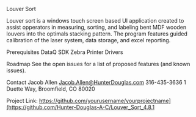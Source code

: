 Louver Sort

Louver sort is a windows touch screen based UI application created to assist opperators in measuring, sorting, and labeling bent MDF wooden louvers into the optimals stacking pattern. The program features guided calibration of the laser system, data storage,
and excel reporting. 

Prerequisites
DataQ SDK
Zebra Printer Drivers

Roadmap
See the open issues for a list of proposed features (and known issues).

Contact
Jacob Allen
Jacob.Allen@HunterDouglas.com
316-435-3636
1 Duette Way, Broomfield, CO 80020

Project Link: https://github.com/yourusername/yourprojectname](https://github.com/Hunter-Douglas-A-C/Louver_Sort_4.8.1

